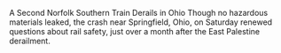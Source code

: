 A Second Norfolk Southern Train Derails in Ohio
Though no hazardous materials leaked, the crash near Springfield, Ohio, on Saturday renewed questions about rail safety, just over a month after the East Palestine derailment.
